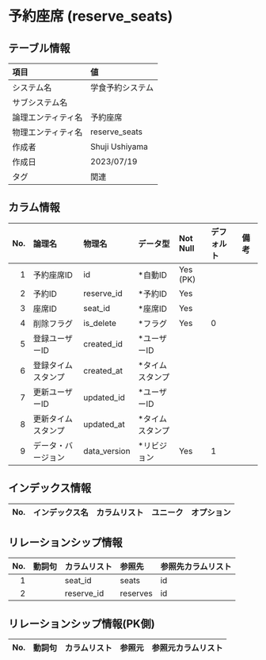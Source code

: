 # 予約座席 (reserve_seats)

## テーブル情報

| 項目                           | 値                                                                                                   |
|:-------------------------------|:-----------------------------------------------------------------------------------------------------|
| システム名                     | 学食予約システム                                                                                     |
| サブシステム名                 |                                                                                                      |
| 論理エンティティ名             | 予約座席                                                                                             |
| 物理エンティティ名             | reserve_seats                                                                                        |
| 作成者                         | Shuji Ushiyama                                                                                       |
| 作成日                         | 2023/07/19                                                                                           |
| タグ                           | 関連                                                                                                 |



## カラム情報

| No. | 論理名                         | 物理名                         | データ型                       | Not Null | デフォルト           | 備考                           |
|----:|:-------------------------------|:-------------------------------|:-------------------------------|:---------|:---------------------|:-------------------------------|
|   1 | 予約座席ID                     | id                             | *自動ID                        | Yes (PK) |                      |                                |
|   2 | 予約ID                         | reserve_id                     | *予約ID                        | Yes      |                      |                                |
|   3 | 座席ID                         | seat_id                        | *座席ID                        | Yes      |                      |                                |
|   4 | 削除フラグ                     | is_delete                      | *フラグ                        | Yes      | 0                    |                                |
|   5 | 登録ユーザーID                 | created_id                     | *ユーザーID                    |          |                      |                                |
|   6 | 登録タイムスタンプ             | created_at                     | *タイムスタンプ                |          |                      |                                |
|   7 | 更新ユーザーID                 | updated_id                     | *ユーザーID                    |          |                      |                                |
|   8 | 更新タイムスタンプ             | updated_at                     | *タイムスタンプ                |          |                      |                                |
|   9 | データ・バージョン             | data_version                   | *リビジョン                    | Yes      | 1                    |                                |



## インデックス情報

| No. | インデックス名                 | カラムリスト                             | ユニーク   | オプション                     | 
|----:|:-------------------------------|:-----------------------------------------|:-----------|:-------------------------------|



## リレーションシップ情報

| No. | 動詞句                         | カラムリスト                             | 参照先                         | 参照先カラムリスト                       |
|----:|:-------------------------------|:-----------------------------------------|:-------------------------------|:-----------------------------------------|
|   1 |                                | seat_id                                  | seats                          | id                                       |
|   2 |                                | reserve_id                               | reserves                       | id                                       |



## リレーションシップ情報(PK側)

| No. | 動詞句                         | カラムリスト                             | 参照元                         | 参照元カラムリスト                       |
|----:|:-------------------------------|:-----------------------------------------|:-------------------------------|:-----------------------------------------|


